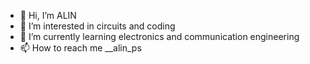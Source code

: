 - 👋 Hi, I’m ALIN
- 👀 I’m interested in circuits and coding
- 🌱 I’m currently learning electronics and communication engineering
- 📫 How to reach me __alin_ps

<!---
alin7034/alin7034 is a ✨ special ✨ repository because its `README.md` (this file) appears on your GitHub profile.
You can click the Preview link to take a look at your changes.
--->
